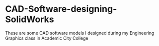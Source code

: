 # CAD-Software-designing-SolidWorks
 These are some CAD software models I designed during my Engineering Graphics class in Academic City College 
